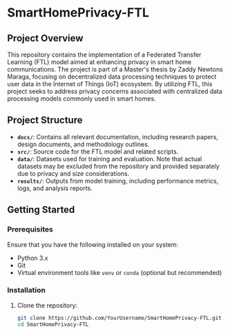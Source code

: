 # SmartHomePrivacy-FTL

## Project Overview

This repository contains the implementation of a Federated Transfer Learning (FTL) model aimed at enhancing privacy in smart home communications. The project is part of a Master's thesis by Zaddy Newtons Maraga, focusing on decentralized data processing techniques to protect user data in the Internet of Things (IoT) ecosystem. By utilizing FTL, this project seeks to address privacy concerns associated with centralized data processing models commonly used in smart homes.

## Project Structure

- **`docs/`**: Contains all relevant documentation, including research papers, design documents, and methodology outlines.
- **`src/`**: Source code for the FTL model and related scripts.
- **`data/`**: Datasets used for training and evaluation. Note that actual datasets may be excluded from the repository and provided separately due to privacy and size considerations.
- **`results/`**: Outputs from model training, including performance metrics, logs, and analysis reports.

## Getting Started

### Prerequisites

Ensure that you have the following installed on your system:

- Python 3.x
- Git
- Virtual environment tools like `venv` or `conda` (optional but recommended)

### Installation

1. Clone the repository:

   ```bash
   git clone https://github.com/YourUsername/SmartHomePrivacy-FTL.git
   cd SmartHomePrivacy-FTL
